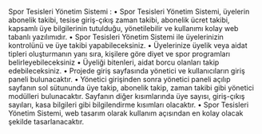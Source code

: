 Spor Tesisleri Yönetim Sistemi :
•	Spor Tesisleri Yönetim Sistemi, üyelerin abonelik takibi, tesise giriş-çıkış zaman takibi, abonelik ücret takibi, kapsamlı üye bilgilerinin tutulduğu, yönetilebilir ve kullanımı kolay web tabanlı yazılımıdır.
•	Spor Tesisleri Yönetim Sistemi ile üyelerinizin kontrolünü ve üye takibi yapabileceksiniz.
•	Üyelerinize üyelik veya aidat tipleri oluşturmanın yanı sıra, kişilere göre diyet ve spor programları belirleyebileceksiniz
•	Üyeliği bitenleri, aidat borcu olanları takip edebileceksiniz.
•	Projede giriş sayfasında yönetici ve kullanıcıların giriş paneli bulunacaktır. 
•	Yönetici girişinden sonra yönetici paneli açılıp sayfanın sol sütununda üye takip, abonelik takip, zaman takibi gibi yönetici modülleri bulunacaktır. Sayfanın diğer kısımlarında üye sayısı, giriş-çıkış sayıları, kasa bilgileri gibi bilgilendirme kısımları olacaktır. 
•	Spor Tesisleri Yönetim Sistemi, web tasarım olarak kullanım açısından en kolay olacak şekilde tasarlanacaktır. 
